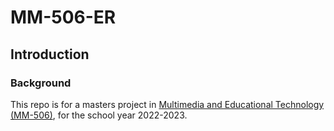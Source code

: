 # MM-506-ER
## Introduction
### Background
This repo is for a masters project in [Multimedia and Educational Technology (MM-506)](https://www.uia.no/studieplaner/topic/MM-506-G?year=2022), for the school year 2022-2023.